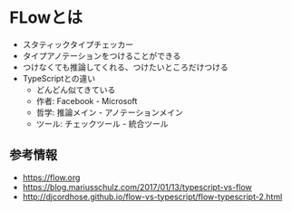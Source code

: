 # FLowとは

- スタティックタイプチェッカー
- タイプアノテーションをつけることができる
- つけなくても推論してくれる、つけたいところだけつける
- TypeScriptとの違い
  - どんどん似てきている
  - 作者: Facebook - Microsoft
  - 哲学: 推論メイン - アノテーションメイン
  - ツール: チェックツール - 統合ツール

## 参考情報

- https://flow.org
- https://blog.mariusschulz.com/2017/01/13/typescript-vs-flow
- http://djcordhose.github.io/flow-vs-typescript/flow-typescript-2.html
